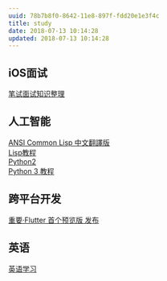 ```yaml
---
uuid: 78b7b8f0-8642-11e8-897f-fdd20e1e3f4c
title: study
date: 2018-07-13 10:14:28
updated: 2018-07-13 10:14:28
---
```


## iOS面试
[笔试面试知识整理](https://hit-alibaba.github.io/interview/iOS/ObjC-Basic/Class.html)

## 人工智能
[ANSI Common Lisp 中文翻譯版](http://acl.readthedocs.io/en/latest/index.html)<br>
[Lisp教程](https://www.yiibai.com/lisp/lisp_tree.html)<br>
[Python2](http://www.runoob.com/python/python-tutorial.html)<br>
[Python 3 教程](http://www.runoob.com/python3/python3-tutorial.html)

## 跨平台开发
[重要·Flutter 首个预览版 发布](https://juejin.im/post/5b2b41a451882574e808dbf1)

## 英语
[英语学习](https://byoungd.gitbooks.io/english-level-up-tips-for-chinese/content/)